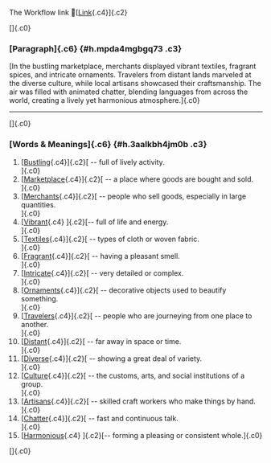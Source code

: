 The Workflow link
👏[[Link](https://www.google.com/url?q=http://www.google.com&sa=D&source=editors&ust=1761136776777720&usg=AOvVaw3qBlvdSY2_1b816I1QQdru){.c4}]{.c2}

[]{.c0}

### [Paragraph]{.c6} {#h.mpda4mgbgq73 .c3}

[In the bustling marketplace, merchants displayed vibrant textiles,
fragrant spices, and intricate ornaments. Travelers from distant lands
marveled at the diverse culture, while local artisans showcased their
craftsmanship. The air was filled with animated chatter, blending
languages from across the world, creating a lively yet harmonious
atmosphere.]{.c0}

------------------------------------------------------------------------

[]{.c0}

### [Words & Meanings]{.c6} {#h.3aalkbh4jm0b .c3}

1.  [[Bustling](https://www.google.com/url?q=http://www.google.com&sa=D&source=editors&ust=1761136776779274&usg=AOvVaw3PwQN9HQ6TO-OlyfdmY1QY){.c4}]{.c2}[ --
    full of lively activity.\
    ]{.c0}
2.  [[Marketplace](https://www.google.com/url?q=http://www.google.com&sa=D&source=editors&ust=1761136776779667&usg=AOvVaw0zWMLxtA3Fs5eMs0nMMnAe){.c4}]{.c2}[ --
    a place where goods are bought and sold.\
    ]{.c0}
3.  [[Merchants](https://www.google.com/url?q=http://www.google.com&sa=D&source=editors&ust=1761136776779998&usg=AOvVaw2gt1XXdjXKg87zB8xQFWf5){.c4}]{.c2}[ --
    people who sell goods, especially in large quantities.\
    ]{.c0}
4.  [[Vibrant](https://www.google.com/url?q=http://www.google.com&sa=D&source=editors&ust=1761136776780287&usg=AOvVaw0FBX2Clpz7v1hGGmDApqZF){.c4}
    ]{.c2}[-- full of life and energy.\
    ]{.c0}
5.  [[Textiles](https://www.google.com/url?q=http://www.google.com&sa=D&source=editors&ust=1761136776780535&usg=AOvVaw1aQC61Pl_PQUfF1p97UfSw){.c4}]{.c2}[ --
    types of cloth or woven fabric.\
    ]{.c0}
6.  [[Fragrant](https://www.google.com/url?q=http://www.google.com&sa=D&source=editors&ust=1761136776780824&usg=AOvVaw2LthsiL06xvMaZ3RxnQBoz){.c4}]{.c2}[ --
    having a pleasant smell.\
    ]{.c0}
7.  [[Intricate](https://www.google.com/url?q=http://www.google.com&sa=D&source=editors&ust=1761136776781066&usg=AOvVaw20x2OdcHr884JRNS9qT1q2){.c4}]{.c2}[ --
    very detailed or complex.\
    ]{.c0}
8.  [[Ornaments](https://www.google.com/url?q=http://www.google.com&sa=D&source=editors&ust=1761136776781305&usg=AOvVaw1CMgBKVJQL63RAzyHevt5r){.c4}]{.c2}[ --
    decorative objects used to beautify something.\
    ]{.c0}
9.  [[Travelers](https://www.google.com/url?q=http://www.google.com&sa=D&source=editors&ust=1761136776781542&usg=AOvVaw09vCU9dmwLh5DwpOQHi5Zg){.c4}]{.c2}[ --
    people who are journeying from one place to another.\
    ]{.c0}
10. [[Distant](https://www.google.com/url?q=http://www.google.com&sa=D&source=editors&ust=1761136776781820&usg=AOvVaw3j591PcnXMEeriOdt38jxN){.c4}]{.c2}[ --
    far away in space or time.\
    ]{.c0}
11. [[Diverse](https://www.google.com/url?q=http://www.google.com&sa=D&source=editors&ust=1761136776782128&usg=AOvVaw3lrhZEucw_PTDnX1b5zuA6){.c4}]{.c2}[ --
    showing a great deal of variety.\
    ]{.c0}
12. [[Culture](https://www.google.com/url?q=http://www.google.com&sa=D&source=editors&ust=1761136776782388&usg=AOvVaw2l477fNfK8WNtfcWT61YfJ){.c4}]{.c2}[ --
    the customs, arts, and social institutions of a group.\
    ]{.c0}
13. [[Artisans](https://www.google.com/url?q=http://www.google.com&sa=D&source=editors&ust=1761136776782741&usg=AOvVaw1y1xBHVy5y6CX3JCqDQAYS){.c4}]{.c2}[ --
    skilled craft workers who make things by hand.\
    ]{.c0}
14. [[Chatter](https://www.google.com/url?q=http://www.google.com&sa=D&source=editors&ust=1761136776783058&usg=AOvVaw1yXDWNzqrMO0UV6ADQyK7e){.c4}]{.c2}[ --
    fast and continuous talk.\
    ]{.c0}
15. [[Harmonious](https://www.google.com/url?q=http://www.google.com&sa=D&source=editors&ust=1761136776783281&usg=AOvVaw1vU6kdaehIH7lttfr_baVY){.c4}
    ]{.c2}[-- forming a pleasing or consistent whole.]{.c0}

[]{.c0}
